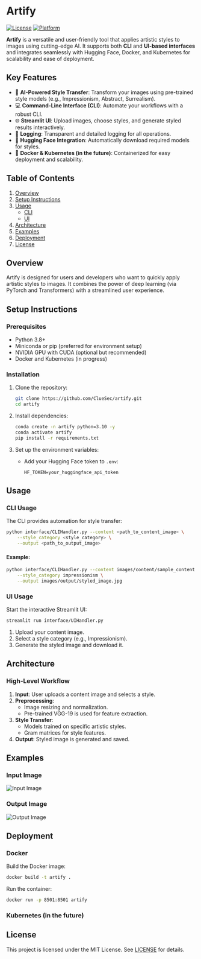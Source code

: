 # Artify

[![License](https://img.shields.io/badge/license-MIT-blue.svg)](LICENSE)
[![Platform](https://img.shields.io/badge/platform-Linux%20%7C%20Windows%20%7C%20MacOS-green)](https://github.com/Klus3kk/artify)

**Artify** is a versatile and user-friendly tool that applies artistic styles to images using cutting-edge AI. It supports both **CLI** and **UI-based interfaces** and integrates seamlessly with Hugging Face, Docker, and Kubernetes for scalability and ease of deployment.


## Key Features

- 🎨 **AI-Powered Style Transfer**: Transform your images using pre-trained style models (e.g., Impressionism, Abstract, Surrealism).
- 💻 **Command-Line Interface (CLI)**: Automate your workflows with a robust CLI.
- 🌐 **Streamlit UI**: Upload images, choose styles, and generate styled results interactively.
- 🔧 **Logging**: Transparent and detailed logging for all operations.
- 🚀 **Hugging Face Integration**: Automatically download required models for styles.
- 🐳 **Docker & Kubernetes (in the future)**: Containerized for easy deployment and scalability.

## Table of Contents

1. [Overview](#overview)
2. [Setup Instructions](#setup-instructions)
3. [Usage](#usage)
    - [CLI](#cli-usage)
    - [UI](#ui-usage)
4. [Architecture](#architecture)
5. [Examples](#examples)
6. [Deployment](#deployment)
7. [License](#license)

## Overview

Artify is designed for users and developers who want to quickly apply artistic styles to images. It combines the power of deep learning (via PyTorch and Transformers) with a streamlined user experience.

## Setup Instructions

### Prerequisites

- Python 3.8+
- Miniconda or pip (preferred for environment setup)
- NVIDIA GPU with CUDA (optional but recommended)
- Docker and Kubernetes (in progress)

### Installation

1. Clone the repository:
   ```bash
   git clone https://github.com/ClueSec/artify.git
   cd artify
   ```

2. Install dependencies:
   ```bash
   conda create -n artify python=3.10 -y
   conda activate artify
   pip install -r requirements.txt
   ```

3. Set up the environment variables:
   - Add your Hugging Face token to `.env`:
     ```
     HF_TOKEN=your_huggingface_api_token
     ```

## Usage

### CLI Usage

The CLI provides automation for style transfer:

```bash
python interface/CLIHandler.py --content <path_to_content_image> \
    --style_category <style_category> \
    --output <path_to_output_image>
```

#### Example:

```bash
python interface/CLIHandler.py --content images/content/sample_content.jpg \
    --style_category impressionism \
    --output images/output/styled_image.jpg
```

### UI Usage

Start the interactive Streamlit UI:

```bash
streamlit run interface/UIHandler.py
```

1. Upload your content image.
2. Select a style category (e.g., Impressionism).
3. Generate the styled image and download it.


## Architecture

### High-Level Workflow

1. **Input**: User uploads a content image and selects a style.
2. **Preprocessing**:
   - Image resizing and normalization.
   - Pre-trained VGG-19 is used for feature extraction.
3. **Style Transfer**:
   - Models trained on specific artistic styles.
   - Gram matrices for style features.
4. **Output**: Styled image is generated and saved.

## Examples

### Input Image
![Input Image](images/content/sample_content.jpg)

### Output Image
![Output Image](images/output/styled_image.jpg)


## Deployment

### Docker

Build the Docker image:
```bash
docker build -t artify .
```

Run the container:
```bash
docker run -p 8501:8501 artify
```

### Kubernetes (in the future)

## License

This project is licensed under the MIT License. See [LICENSE](LICENSE) for details.
